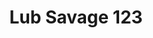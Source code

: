 ---
pid: FS343
title: Lub Savage 123
location_transcription: all over the world
zipcode: '19124'
outside_phl: 
neighborhood: Juniata,Frankford,Feltonville
age: '10'
age_range: 6-13
instagram: 
image_file_name: FS_343.jpg
proposal_transcription: 
topic: Unknown
topic_summary: '0'
type: Other No Form
keywords_other: 
credit: Luis Lopez
image_labels: 
twitter: 
facebook: 
permalink: "/monuments/fs343/"
layout: item-page
---